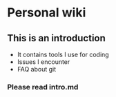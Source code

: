 # Personal wiki

## This is an introduction

- It contains tools I use for coding
- Issues I encounter
- FAQ about git

### **Please read intro.md**
